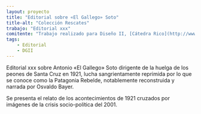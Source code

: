 ```yaml
---
layout: proyecto
title: "Editorial sobre «El Gallego» Soto"
title-alt: "Colección Rescates"
trabajo: "Editorial xxx"
comitente: "Trabajo realizado para Diseño II, [Cátedra Rico](http://www.catedrarico.com.ar), FADU--UBA."
tags:
	- Editorial
	- DGII
---
```


Editorial xxx sobre Antonio «El Gallego» Soto dirigente de la huelga de los peones de Santa Cruz en 1921, lucha sangrientamente reprimida por lo que se conoce como la Patagonia Rebelde, notablemente reconstruida y narrada por Osvaldo Bayer.

Se presenta el relato de los acontecimientos de 1921 cruzados por imágenes de la crisis socio-política del 2001.


<div class="fotorama"
     data-nav="thumbs">
     <img src="{{ site.baseurl }}/img/2013_heraldo-1.jpg" data-full="{{ site.baseurl }}/img/2013_heraldo-1f.jpg" data-caption="Tapa" alt="" />
     <img src="{{ site.baseurl }}/img/2013_heraldo-2.jpg" data-full="{{ site.baseurl }}/img/2013_heraldo-2f.jpg" data-caption="Interior" alt="" />
     <img src="{{ site.baseurl }}/img/2013_heraldo-3.jpg" data-full="{{ site.baseurl }}/img/2013_heraldo-3f.jpg" data-caption="Interior" alt="" />
     <img src="{{ site.baseurl }}/img/2013_heraldo-4.jpg" data-full="{{ site.baseurl }}/img/2013_heraldo-4f.jpg" data-caption="Interior" alt="" />
     <img src="{{ site.baseurl }}/img/2013_heraldo-5.jpg" data-full="{{ site.baseurl }}/img/2013_heraldo-5f.jpg" data-caption="Interior" alt="" />
     <img src="{{ site.baseurl }}/img/2013_heraldo-6.jpg" data-full="{{ site.baseurl }}/img/2013_heraldo-6f.jpg" data-caption="Interior" alt="" />
     <img src="{{ site.baseurl }}/img/2013_heraldo-7.jpg" data-full="{{ site.baseurl }}/img/2013_heraldo-7f.jpg" data-caption="Contratapa" alt="" />
</div>
